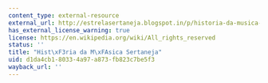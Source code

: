 ```yaml
---
content_type: external-resource
external_url: http://estrelasertaneja.blogspot.in/p/historia-da-musica-sertaneja.html
has_external_license_warning: true
license: https://en.wikipedia.org/wiki/All_rights_reserved
status: ''
title: "Hist\xF3ria da M\xFAsica Sertaneja"
uid: d1da4cb1-8033-4a97-a873-fb823c7be5f3
wayback_url: ''
---
```

